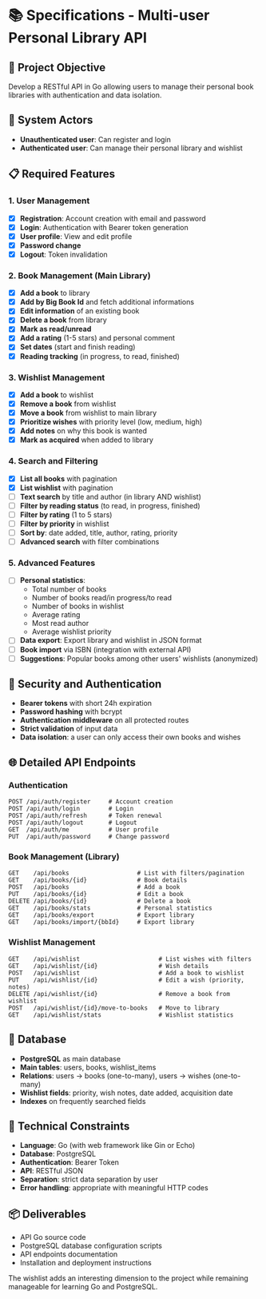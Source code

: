 # 📚 Specifications - Multi-user Personal Library API

## 🎯 Project Objective

Develop a RESTful API in Go allowing users to manage their personal book libraries with authentication and data isolation.

## 👥 System Actors

- **Unauthenticated user**: Can register and login
- **Authenticated user**: Can manage their personal library and wishlist

## 📋 Required Features

### 1. **User Management**

- [x] **Registration**: Account creation with email and password
- [x] **Login**: Authentication with Bearer token generation
- [x] **User profile**: View and edit profile
- [x] **Password change**
- [x] **Logout**: Token invalidation

### 2. **Book Management (Main Library)**

- [x] **Add a book** to library
- [x] **Add by Big Book Id** and fetch additional informations
- [x] **Edit information** of an existing book
- [x] **Delete a book** from library
- [x] **Mark as read/unread**
- [x] **Add a rating** (1-5 stars) and personal comment
- [x] **Set dates** (start and finish reading)
- [x] **Reading tracking** (in progress, to read, finished)

### 3. **Wishlist Management**

- [x] **Add a book** to wishlist
- [x] **Remove a book** from wishlist
- [x] **Move a book** from wishlist to main library
- [x] **Prioritize wishes** with priority level (low, medium, high)
- [x] **Add notes** on why this book is wanted
- [x] **Mark as acquired** when added to library

### 4. **Search and Filtering**

- [x] **List all books** with pagination
- [x] **List wishlist** with pagination
- [ ] **Text search** by title and author (in library AND wishlist)
- [ ] **Filter by reading status** (to read, in progress, finished)
- [ ] **Filter by rating** (1 to 5 stars)
- [ ] **Filter by priority** in wishlist
- [ ] **Sort by**: date added, title, author, rating, priority
- [ ] **Advanced search** with filter combinations

### 5. **Advanced Features**

- [ ] **Personal statistics**:
  - Total number of books
  - Number of books read/in progress/to read
  - Number of books in wishlist
  - Average rating
  - Most read author
  - Average wishlist priority
- [ ] **Data export**: Export library and wishlist in JSON format
- [ ] **Book import** via ISBN (integration with external API)
- [ ] **Suggestions**: Popular books among other users' wishlists (anonymized)

## 🔐 Security and Authentication

- **Bearer tokens** with short 24h expiration
- **Password hashing** with bcrypt
- **Authentication middleware** on all protected routes
- **Strict validation** of input data
- **Data isolation**: a user can only access their own books and wishes

## 🌐 Detailed API Endpoints

### Authentication

```
POST /api/auth/register     # Account creation
POST /api/auth/login        # Login
POST /api/auth/refresh      # Token renewal
POST /api/auth/logout       # Logout
GET  /api/auth/me           # User profile
PUT  /api/auth/password     # Change password
```

### Book Management (Library)

```
GET    /api/books                   # List with filters/pagination
GET    /api/books/{id}              # Book details
POST   /api/books                   # Add a book
PUT    /api/books/{id}              # Edit a book
DELETE /api/books/{id}              # Delete a book
GET    /api/books/stats             # Personal statistics
GET    /api/books/export            # Export library
GET    /api/books/import/{bbId}     # Export library
```

### Wishlist Management

```
GET    /api/wishlist                      # List wishes with filters
GET    /api/wishlist/{id}                 # Wish details
POST   /api/wishlist                      # Add a book to wishlist
PUT    /api/wishlist/{id}                 # Edit a wish (priority, notes)
DELETE /api/wishlist/{id}                 # Remove a book from wishlist
POST   /api/wishlist/{id}/move-to-books   # Move to library
GET    /api/wishlist/stats                # Wishlist statistics
```

## 💾 Database

- **PostgreSQL** as main database
- **Main tables**: users, books, wishlist_items
- **Relations**: users → books (one-to-many), users → wishes (one-to-many)
- **Wishlist fields**: priority, wish notes, date added, acquisition date
- **Indexes** on frequently searched fields

## 🚀 Technical Constraints

- **Language**: Go (with web framework like Gin or Echo)
- **Database**: PostgreSQL
- **Authentication**: Bearer Token
- **API**: RESTful JSON
- **Separation**: strict data separation by user
- **Error handling**: appropriate with meaningful HTTP codes

## 📦 Deliverables

- API Go source code
- PostgreSQL database configuration scripts
- API endpoints documentation
- Installation and deployment instructions

The wishlist adds an interesting dimension to the project while remaining manageable for learning Go and PostgreSQL.
